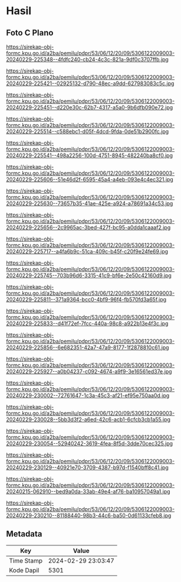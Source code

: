 # Hasil

## Foto C Plano

https://sirekap-obj-formc.kpu.go.id/a2ba/pemilu/pdpr/53/06/12/20/09/5306122009003-20240229-225348--4fdfc240-cb24-4c3c-821a-9df0c3707ffb.jpg

https://sirekap-obj-formc.kpu.go.id/a2ba/pemilu/pdpr/53/06/12/20/09/5306122009003-20240229-225421--02925132-d790-48ec-a9dd-627983083c5c.jpg

https://sirekap-obj-formc.kpu.go.id/a2ba/pemilu/pdpr/53/06/12/20/09/5306122009003-20240229-225451--d220e30c-62b7-4317-a5a0-9b6dfb090e72.jpg

https://sirekap-obj-formc.kpu.go.id/a2ba/pemilu/pdpr/53/06/12/20/09/5306122009003-20240229-225514--c588ebc1-d05f-4dcd-9fda-0de51b2900fc.jpg

https://sirekap-obj-formc.kpu.go.id/a2ba/pemilu/pdpr/53/06/12/20/09/5306122009003-20240229-225541--498a2256-100d-4751-8945-482240ba8cf0.jpg

https://sirekap-obj-formc.kpu.go.id/a2ba/pemilu/pdpr/53/06/12/20/09/5306122009003-20240229-225606--51e46d2f-6595-45a4-a4eb-093e4c4ec321.jpg

https://sirekap-obj-formc.kpu.go.id/a2ba/pemilu/pdpr/53/06/12/20/09/5306122009003-20240229-225630--73657b35-41ae-425e-a924-a78691a34c53.jpg

https://sirekap-obj-formc.kpu.go.id/a2ba/pemilu/pdpr/53/06/12/20/09/5306122009003-20240229-225656--2c9965ac-3bed-427f-bc95-a0dda1caaaf2.jpg

https://sirekap-obj-formc.kpu.go.id/a2ba/pemilu/pdpr/53/06/12/20/09/5306122009003-20240229-225717--a4fa6b9c-51ca-409c-b45f-c20f9e24fe69.jpg

https://sirekap-obj-formc.kpu.go.id/a2ba/pemilu/pdpr/53/06/12/20/09/5306122009003-20240229-225745--703b96d6-3315-41c9-bf6e-2e50c42160d9.jpg

https://sirekap-obj-formc.kpu.go.id/a2ba/pemilu/pdpr/53/06/12/20/09/5306122009003-20240229-225811--371a9364-bcc0-4bf9-96f4-fb570fd3a65f.jpg

https://sirekap-obj-formc.kpu.go.id/a2ba/pemilu/pdpr/53/06/12/20/09/5306122009003-20240229-225833--d41f72ef-7fcc-440a-98c8-a922b13e4f3c.jpg

https://sirekap-obj-formc.kpu.go.id/a2ba/pemilu/pdpr/53/06/12/20/09/5306122009003-20240229-225856--6e682351-42a7-47a9-8177-1f2878810c61.jpg

https://sirekap-obj-formc.kpu.go.id/a2ba/pemilu/pdpr/53/06/12/20/09/5306122009003-20240229-225927--a0b04237-c092-4674-a9f9-3e16561ed37e.jpg

https://sirekap-obj-formc.kpu.go.id/a2ba/pemilu/pdpr/53/06/12/20/09/5306122009003-20240229-230002--72761647-1c3a-45c3-af21-ef95e750aa0d.jpg

https://sirekap-obj-formc.kpu.go.id/a2ba/pemilu/pdpr/53/06/12/20/09/5306122009003-20240229-230028--5bb3d3f2-a6ed-42c6-acb1-6cfcb3cb1a55.jpg

https://sirekap-obj-formc.kpu.go.id/a2ba/pemilu/pdpr/53/06/12/20/09/5306122009003-20240229-230054--52940242-3619-4fea-8f5d-3dde70cec325.jpg

https://sirekap-obj-formc.kpu.go.id/a2ba/pemilu/pdpr/53/06/12/20/09/5306122009003-20240229-230129--40921e70-3709-4387-b97d-f1540bff8c41.jpg

https://sirekap-obj-formc.kpu.go.id/a2ba/pemilu/pdpr/53/06/12/20/09/5306122009003-20240215-062910--bed9a0da-33ab-49e4-af76-ba10957049a1.jpg

https://sirekap-obj-formc.kpu.go.id/a2ba/pemilu/pdpr/53/06/12/20/09/5306122009003-20240229-230210--81188440-98b3-44c6-ba50-0d61133cfeb8.jpg


## Metadata

| Key        | Value               |
| ---------- | ------------------- |
| Time Stamp | 2024-02-29 23:03:47 |
| Kode Dapil | 5301                |



